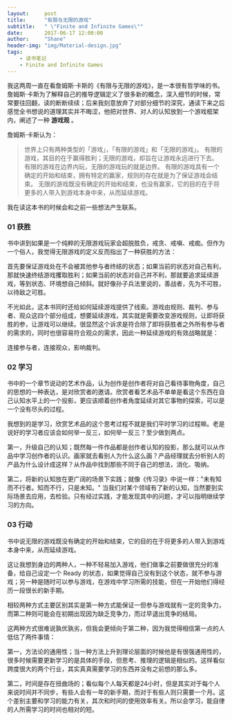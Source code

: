 ```yaml
---
layout:     post
title:      "有限与无限的游戏"
subtitle:   " \"Finite and Infinite Games\""
date:       2017-06-17 12:00:00
author:     "Shane"
header-img: "img/Material-design.jpg"
tags:
    - 读书笔记
    - Finite and Infinite Games
---
```



我这两周一直在看詹姆斯·卡斯的《有限与无限的游戏》，是一本很有哲学味的书。詹姆斯·卡斯为了解释自己的推导逻辑定义了很多新的概念，深入细节的时候，常常要往回翻，读的断断续续；后来我刻意放弃了对部分细节的深究，通读下来之后感觉全书想说的道理其实并不晦涩，他把对世界、对人的认知放到一个游戏框架内，阐述了一种 __游戏观__ 。

詹姆斯·卡斯认为：

>世界上只有两种类型的「游戏」，「有限的游戏」和「无限的游戏」。
>有限的游戏，其目的在于赢得胜利；无限的游戏，却旨在让游戏永远进行下去。
>有限的游戏在边界内玩，无限的游戏玩的就是边界。
>有限的游戏具有一个确定的开始和结束，拥有特定的赢家，规则的存在就是为了保证游戏会结束。
>无限的游戏既没有确定的开始和结束，也没有赢家，它的目的在于将更多的人带入到游戏本身中来，从而延续游戏。

我在读这本书的时候会和之前一些想法产生联系。

### 01 获胜

书中讲到如果是一个纯粹的无限游戏玩家会超脱胜负，戒贪、戒嗔、戒痴。但作为一个俗人，我觉得无限游戏的定义反而指出了一种获胜的方法：

首先要保证游戏处在不会被其他参与者终结的状态；如果当前的状态对自己有利，那就快速终结游戏攫取胜利；如果当前的状态对自己并不利，那就要追求延续游戏，等到状态、环境想自己倾斜。就好像孙子兵法里说的，善战者，先为不可胜，以待敌之可胜。

不光如此，这本书同时还给如何延续游戏提供了线索。游戏由规则、裁判、参与者、观众这四个部分组成，想要延续游戏，其实就是需要改变游戏规则，让即将获胜的参，让游戏可以继续。很显然这个诉求是符合除了即将获胜者之外所有参与者的需求的，同时也很容易符合观众的需求，因此一种延续游戏的有效战略就是：

连接参与者，连接观众，影响裁判。

### 02 学习

书中的一个章节说动的艺术作品，认为创作是创作者将对自己看待事物角度，自己的思想的一种表达，是对欣赏者的邀请。欣赏者看艺术品不单单是看这个东西在自己认知水平上的一个投影，更应该顺着创作者角度延续对其它事物的探索，可以是一个没有尽头的过程。 

我想到的是学习，欣赏艺术品的这个思考过程不就是我们平时学习的过程嘛。老是说好的学习者应该会如何举一反三，如何举一反三？至少做到两点。

第一，升级自己的认知；既然每一件作品都是创作者认知的投影，那么就可以从作品中学习创作者的认识。画家就去看别人为什么这么画？产品经理就去分析别人的产品为什么设计成这样？从作品中找到那些不同于自己的想法，消化、吸纳。

第二，将新的认知放在更广阔的场景下实践；就像《传习录》中说一样："未有知而不行者。知而不行，只是未知。" 当我们对某个领域有了新的认知，当然要到实际场景去应用，去检验。只有经过实践，才能发现其中的问题，才可以指明继续学习的方向。

### 03 行动

书中说无限的游戏既没有确定的开始和结束，它的目的在于将更多的人带入到游戏本身中来，从而延续游戏。

这让我想到身边的两种人，一种不轻易加入游戏，他们做事之前要做很充分的准备，给自己设定一个 Ready 的状态，如果觉得自己没有到这个状态，就不参与游戏；另一种是随时可以参与游戏，在游戏中学习所需的技能，但在一开始他们得经历一段很长的新手期。

相较两种方式主要区别其实是第一种方式能保证一但参与游戏就有一定的竞争力，而第二种则可能会在初期出现因为缺乏竞争力，而过早退出竞争的结局。

这两种方式很难说孰优孰劣，但我会更倾向于第二种，因为我觉得相信第一点的人低估了两件事情：

第一，方法论的通用性；当一种方法上升到理论层面的时候他是有很强通用性的，很多时候需要更新学习的是具体的手段，但思考、推理的逻辑是相似的。这样看似跨度很大的两个行业，其实真真需要学习的东西并没有之前想的那么多。

第二，时间是存在扭曲场的；看似每个人每天都是24小时，但是其实对于每个人来说时间并不同步，有些人会有一年的新手期，而对于有些人则只需要一个月。这个差别主要和学习的能力有关，其次和时间的使用效率有关。所以会学习，能自律的人所需学习的时间也相对的短。










